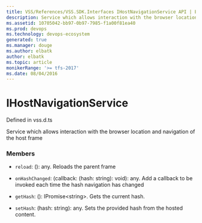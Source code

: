 ```yaml
---
title: VSS/References/VSS.SDK.Interfaces IHostNavigationService API | Extensions for Visual Studio Team Services
description: Service which allows interaction with the browser location and navigation of the host frame
ms.assetid: 10705042-bb97-0b97-7985-f1a00f81ea40
ms.prod: devops
ms.technology: devops-ecosystem
generated: true
ms.manager: douge
ms.author: elbatk
author: elbatk
ms.topic: article
monikerRange: '>= tfs-2017'
ms.date: 08/04/2016
---
```


# IHostNavigationService

Defined in vss.d.ts


Service which allows interaction with the browser location and navigation of the host frame 

### Members

* `reload`: (): any. Reloads the parent frame

* `onHashChanged`: (callback: (hash: string): void): any. Add a callback to be invoked each time the hash navigation has changed

* `getHash`: (): IPromise&lt;string&gt;. Gets the current hash.

* `setHash`: (hash: string): any. Sets the provided hash from the hosted content.

